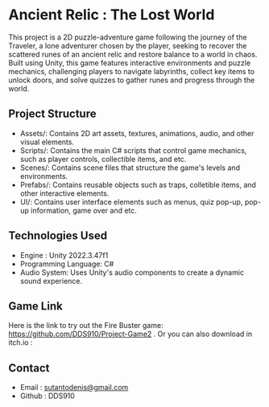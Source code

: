 # Ancient Relic : The Lost World
This project is a 2D puzzle-adventure game following the journey of the Traveler, a lone adventurer chosen by the player, seeking to recover the scattered runes of an ancient relic and restore balance to a world in chaos.
Built using Unity, this game features interactive environments and puzzle mechanics, challenging players to navigate labyrinths, collect key items to unlock doors, and solve quizzes to gather runes and progress through the world.

## Project Structure
- Assets/: Contains 2D art assets, textures, animations, audio, and other visual elements.
- Scripts/: Contains the main C# scripts that control game mechanics, such as player controls, collectible items, and etc.
- Scenes/: Contains scene files that structure the game's levels and environments.
- Prefabs/: Contains reusable objects such as traps, colletible items, and other interactive elements.
- UI/: Contains user interface elements such as menus, quiz pop-up, pop-up information, game over and etc.

## Technologies Used
- Engine : Unity 2022.3.47f1
- Programming Language: C#
- Audio System: Uses Unity's audio components to create a dynamic sound experience.

## Game Link
Here is the link to try out the Fire Buster game: https://github.com/DDS910/Project-Game2 .
Or you can also download in itch.io : 

## Contact
- Email : sutantodenis@gmail.com
- Github : DDS910
